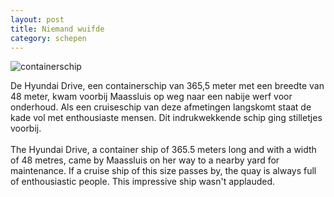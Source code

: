 ```yaml
---
layout: post
title: Niemand wuifde
category: schepen
---
```


![containerschip]({{site.baseurl}}/images/containerschip.jpg)

De Hyundai Drive, een containerschip van 365,5 meter met een breedte van 48 meter, kwam voorbij Maassluis op weg naar een nabije werf voor onderhoud. Als een cruiseschip van deze afmetingen langskomt staat de kade vol met enthousiaste mensen. Dit indrukwekkende schip ging stilletjes voorbij.
<br><br>
The Hyundai Drive, a container ship of 365.5 meters long and with a width of 48 metres, came by Maassluis on her way to a nearby yard for maintenance. If a cruise ship of this size passes by, the quay is always full of enthousiastic people. This impressive ship wasn't applauded.
